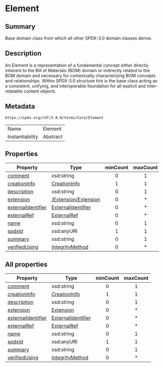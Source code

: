 <!-- Automatically generated by spec-parser v2.3.0 on 2024-07-09T17:43:37.025898+00:00 -->
<!-- SPDX-License-Identifier: Community-Spec-1.0 -->

# Element

## Summary

Base domain class from which all other SPDX-3.0 domain classes derive.


## Description

An Element is a representation of a fundamental concept either directly inherent
to the Bill of Materials (BOM) domain or indirectly related to the BOM domain
and necessary for contextually characterizing BOM concepts and relationships.
Within SPDX-3.0 structure this is the base class acting as a consistent,
unifying, and interoperable foundation for all explicit
and inter-relatable content objects.


## Metadata

`https://spdx.org/rdf/3.0.0/terms/Core/Element`


| | |
|---|---|
| Name | Element |
| Instantiability | Abstract |






## Properties

| Property | Type | minCount | maxCount |
|---|---|:---:|:---:|
| [comment](../Properties/comment.md) | xsd:string | 0 | 1 |
| [creationInfo](../Properties/creationInfo.md) | [CreationInfo](../Classes/CreationInfo.md) | 1 | 1 |
| [description](../Properties/description.md) | xsd:string | 0 | 1 |
| [extension](../Properties/extension.md) | [/Extension/Extension](../../Extension/Classes/Extension.md) | 0 | * |
| [externalIdentifier](../Properties/externalIdentifier.md) | [ExternalIdentifier](../Classes/ExternalIdentifier.md) | 0 | * |
| [externalRef](../Properties/externalRef.md) | [ExternalRef](../Classes/ExternalRef.md) | 0 | * |
| [name](../Properties/name.md) | xsd:string | 0 | 1 |
| [spdxId](../Properties/spdxId.md) | xsd:anyURI | 1 | 1 |
| [summary](../Properties/summary.md) | xsd:string | 0 | 1 |
| [verifiedUsing](../Properties/verifiedUsing.md) | [IntegrityMethod](../Classes/IntegrityMethod.md) | 0 | * |



## All properties

| Property | Type | minCount | maxCount |
|---|---|:---:|:---:|
| [comment](../../Core/Properties/comment.md) | xsd:string | 0 | 1 |
| [creationInfo](../../Core/Properties/creationInfo.md) | [CreationInfo](../../Core/Classes/CreationInfo.md) | 1 | 1 |
| [description](../../Core/Properties/description.md) | xsd:string | 0 | 1 |
| [extension](../../Core/Properties/extension.md) | [Extension](../../Extension/Classes/Extension.md) | 0 | * |
| [externalIdentifier](../../Core/Properties/externalIdentifier.md) | [ExternalIdentifier](../../Core/Classes/ExternalIdentifier.md) | 0 | * |
| [externalRef](../../Core/Properties/externalRef.md) | [ExternalRef](../../Core/Classes/ExternalRef.md) | 0 | * |
| [name](../../Core/Properties/name.md) | xsd:string | 0 | 1 |
| [spdxId](../../Core/Properties/spdxId.md) | xsd:anyURI | 1 | 1 |
| [summary](../../Core/Properties/summary.md) | xsd:string | 0 | 1 |
| [verifiedUsing](../../Core/Properties/verifiedUsing.md) | [IntegrityMethod](../../Core/Classes/IntegrityMethod.md) | 0 | * |



